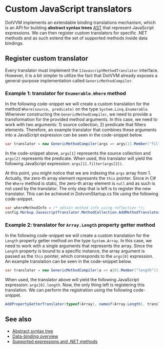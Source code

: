 # Custom JavaScript translators

DotVVM implements an extendable binding translations mechanism, which is an API for building **abstract syntax trees** [AST](https://en.wikipedia.org/wiki/Abstract_syntax_tree) that represent JavaScript expressions. We can then register custom translators for specific .NET methods and as such extend the set of supported methods inside data bindings.

## Register custom translator

Every translator must implement the `IJavascriptMethodTranslator` interface. However, it is a bit simpler to utilize the fact that DotVVM already exposes a general-purpose implementation called `GenericMethodCompiler`.

### Example 1: translator for `Enumerable.Where` method

In the following code-snippet we will create a custom translation for the method `Where(source, predicate)` on the type `System.Linq.Enumerable`. Whenever constructing the `GenericMethodCompiler`, we need to provide a transformation for the provided method arguments. In this case, we need to work with two arguments: 1) source collection, 2) predicate that filters elements. Therefore, an example translator that combines these arguments into a JavaScript expression can be seen in the code-snippet below.

```csharp
var translator = new GenericMethodCompiler(args => args[1].Member("filter").Invoke(args[2]));
```

In the code-snippet above, `args[1]` represents the source collection and `args[2]` represents the predicate. When used, this translator will yield the following JavaScript expression: `args[1].filter(args[2])`.

At this point, you might notice that we are indexing the `args` array from 1. Actually, the zero-th array element represents the `this` pointer. Since in C# the `Where` method is static, the zero-th array element is `null` and as such is not used by the translator. The only step that is left is to register the new translator. This can be achieved in DotvvmStartup.cs file using the following code-snippet.

```csharp
var whereMethodInfo = /* obtain method info using reflection */;
config.Markup.JavascriptTranslator.MethodCollection.AddMethodTranslator(whereMethodInfo, translator);
```

### Example 2: translator for `Array.Length` property getter method

In the following code-snippet we will create a custom translation for the `Length` property getter method on the type `System.Array`. In this case, we need to work with a single arguments that represents the array. Since the `Length` property is bound to a specific instance, the array argument is passed as the `this` pointer, which corresponds to the `args[0]` expression. An example translation can be seen in the code-snippet below.

```csharp
var translator = new GenericMethodCompiler(a => a[0].Member("length"));
```
When used, the translator above will yield the following JavaScript expression: `args[0].length`. Now, the only thing left is registering this translation. We can perform the registration using the following code-snippet.

```csharp
AddPropertyGetterTranslator(typeof(Array), nameof(Array.Length), translator);
```

## See also

* [Abstract syntax tree](https://en.wikipedia.org/wiki/Abstract_syntax_tree)
* [Data-binding overview](~/pages/concepts/data-binding/binding-context)
* [Supported expressions and .NET methods](~/pages/concepts/data-binding/supported-expressions)